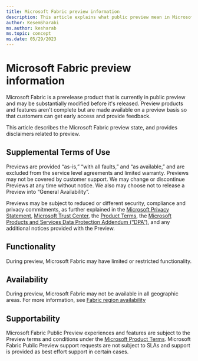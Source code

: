 ```yaml
---
title: Microsoft Fabric preview information
description: This article explains what public preview mean in Microsoft Fabric.
author: KesemSharabi
ms.author: kesharab
ms.topic: concept
ms.date: 05/29/2023
---
```


# Microsoft Fabric preview information

Microsoft Fabric is a prerelease product that is currently in public preview and may be substantially modified before it's released. Preview products and features aren't complete but are made available on a preview basis so that customers can get early access and provide feedback.

This article describes the Microsoft Fabric preview state, and provides disclaimers related to preview.

## Supplemental Terms of Use

Previews are provided “as-is,” “with all faults,” and “as available,” and are excluded from the service level agreements and limited warranty. Previews may not be covered by customer support. We may change or discontinue Previews at any time without notice. We also may choose not to release a Preview into “General Availability”.

Previews may be subject to reduced or different security, compliance and privacy commitments, as further explained in the [Microsoft Privacy Statement](https://go.microsoft.com/fwlink/?LinkId=521839), [Microsoft Trust Center](https://go.microsoft.com/fwlink/?linkid=2179910), the [Product Terms](https://go.microsoft.com/fwlink/?linkid=2173816), the [Microsoft Products and Services Data Protection Addendum (“DPA”)](https://go.microsoft.com/fwlink/?linkid=2153219), and any additional notices provided with the Preview. 

## Functionality

During preview, Microsoft Fabric may have limited or restricted functionality.

## Availability

During preview, Microsoft Fabric may not be available in all geographic areas. For more information, see [Fabric region availability](../admin/region-availability.md)

## Supportability

Microsoft Fabric Public Preview experiences and features are subject to the Preview terms and conditions under the [Microsoft Product Terms](https://www.microsoft.com/licensing/terms/product/ForOnlineServices/EAEAS). Microsoft Fabric Public Preview support requests are not subject to SLAs and support is provided as best effort support in certain cases.
